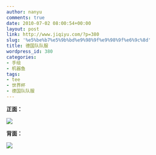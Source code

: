 ```yaml
---
author: nanyu
comments: true
date: 2010-07-02 08:00:54+00:00
layout: post
link: http://www.jiqiyu.com/?p=380
slug: '%e5%be%b7%e5%9b%bd%e9%98%9f%e9%98%9f%e6%9c%8d'
title: 德国队队服
wordpress_id: 380
categories:
- 手绘
- 机器鱼
tags:
- tee
- 世界杯
- 德国队队服
---
```


**正面：**


![](http://www.piguban.com/wp-content/uploads/2010/07/02072010148-300x225.jpg)





**背面：**


![](http://www.piguban.com/wp-content/uploads/2010/07/02072010147-300x225.jpg)
